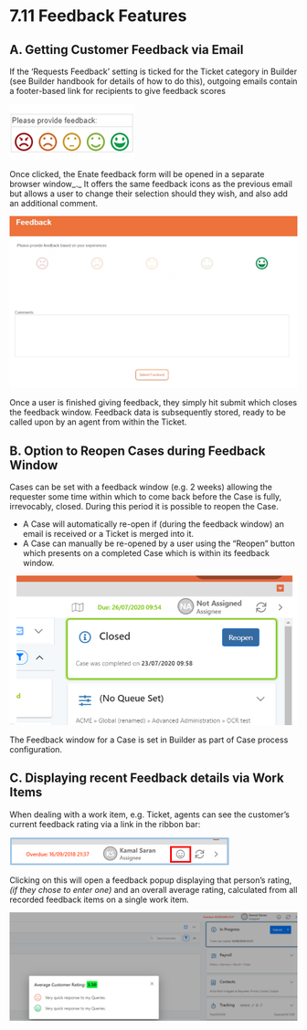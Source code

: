 # 7.11 Feedback Features

## A. Getting Customer Feedback via Email

If the ‘Requests Feedback’ setting is ticked for the Ticket category in Builder \(see Builder handbook for details of how to do this\), outgoing emails contain a footer-based link for recipients to give feedback scores

![](../../.gitbook/assets/128.png)

Once clicked, the Enate feedback form will be opened in a separate browser window_._ It offers the same feedback icons as the previous email but allows a user to change their selection should they wish, and also add an additional comment.

![](../../.gitbook/assets/129.png)

Once a user is finished giving feedback, they simply hit submit which closes the feedback window. Feedback data is subsequently stored, ready to be called upon by an agent from within the Ticket.

## B. Option to Reopen Cases during Feedback Window

Cases can be set with a feedback window \(e.g. 2 weeks\) allowing the requester some time within which to come back before the Case is fully, irrevocably, closed. During this period it is possible to reopen the Case.

* A Case will automatically re-open if \(during the feedback window\) an email is received or a Ticket is merged into it.
* A Case can manually be re-opened by a user using the “Reopen” button which presents on a completed Case which is within its feedback window.

![](../../.gitbook/assets/130.png)

The Feedback window for a Case is set in Builder as part of Case process configuration.

## C. Displaying recent Feedback details via Work Items

When dealing with a work item, e.g. Ticket, agents can see the customer’s current feedback rating via a link in the ribbon bar:

![](../../.gitbook/assets/7.15-feedback-2.png)

Clicking on this will open a feedback popup displaying that person’s rating, _\(if they chose to enter one\)_ and an overall average rating, calculated from all recorded feedback items on a single work item.

![](../../.gitbook/assets/132.png)

